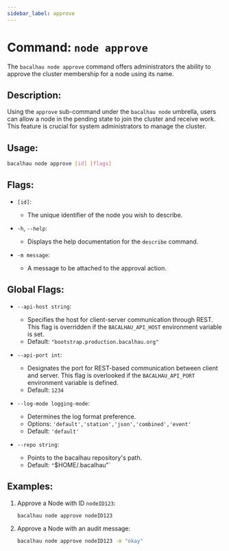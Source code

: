 ```yaml
---
sidebar_label: approve
---
```


# Command: `node approve`

The `bacalhau node approve` command offers administrators the ability to approve the cluster membership for a node using its name.

## Description:

Using the `approve` sub-command under the `bacalhau node` umbrella, users can allow a node in the pending state to join the cluster and receive work. This feature is crucial for system administrators to manage the cluster.

## Usage:

```bash
bacalhau node approve [id] [flags]
```

## Flags:

- `[id]`:

  - The unique identifier of the node you wish to describe.

- `-h`, `--help`:

  - Displays the help documentation for the `describe` command.

- `-m message`:

  - A message to be attached to the approval action.

## Global Flags:

- `--api-host string`:

  - Specifies the host for client-server communication through REST. This flag is overridden if the `BACALHAU_API_HOST` environment variable is set.
  - Default: `"bootstrap.production.bacalhau.org"`

- `--api-port int`:

  - Designates the port for REST-based communication between client and server. This flag is overlooked if the `BACALHAU_API_PORT` environment variable is defined.
  - Default: `1234`

- `--log-mode logging-mode`:

  - Determines the log format preference.
  - Options: `'default','station','json','combined','event'`
  - Default: `'default'`

- `--repo string`:
  - Points to the bacalhau repository's path.
  - Default: `"`$HOME/.bacalhau"`

## Examples:

1. Approve a Node with ID `nodeID123`:

   ```bash
   bacalhau node approve nodeID123
   ```

2. Approve a Node with an audit message:

   ```bash
   bacalhau node approve nodeID123 -m "okay"
   ```
